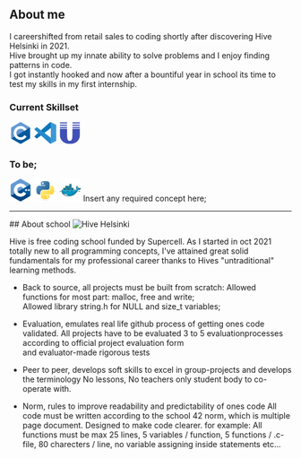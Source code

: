 ## About me

I careershifted from retail sales to coding shortly after discovering Hive Helsinki in 2021.  
Hive brought up my innate ability to solve problems and I enjoy finding patterns in code.  
I got instantly hooked and now after a bountiful year in school its time to test my skills in my first internship.

### Current Skillset
<p>
<img src="https://raw.githubusercontent.com/devicons/devicon/master/icons/c/c-original.svg" width="40" title="Modern C">
<img src="https://raw.githubusercontent.com/devicons/devicon/master/icons/vscode/vscode-original.svg" width="40" title="Visual Studio Code">  
<img src="https://raw.githubusercontent.com/devicons/devicon/master/icons/unix/unix-original.svg" width="40" title="Unix trickery">  
 
</p>  

### To be;
<p>
<img src="https://raw.githubusercontent.com/devicons/devicon/master/icons/cplusplus/cplusplus-original.svg" width="40" title="C++">
<img src="https://raw.githubusercontent.com/devicons/devicon/master/icons/python/python-original.svg" width="40" title="Python">
<img src="https://raw.githubusercontent.com/devicons/devicon/master/icons/docker/docker-original.svg" width="40" title="Docker">
  Insert any required concept here;
</p>

<hr>
<p>  
## About school
<img src= "https://www.hive.fi/en" width="40" title="Hive Helsinki"> 
<p/>
Hive is free coding school funded by Supercell. As I started in oct 2021 totally new to all programming concepts,
I've attained great solid fundamentals for my professional career thanks to Hives "untraditional" learning methods.

- Back to source, all projects must be built from scratch:
  Allowed functions for most part: malloc, free and write;  
  Allowed library string.h for NULL and size_t variables;  
  
- Evaluation, emulates real life github process of getting ones code validated.
  All projects have to be evaluated 3 to 5 evaluationprocesses according to official project evaluation form  
  and evaluator-made rigorous tests
  
- Peer to peer, develops soft skills to excel in group-projects and develops the terminology
  No lessons, No teachers only student body to co-operate with. 
  
- Norm, rules to improve readability and predictability of ones code
  All code must be written according to the school 42 norm, which is multiple page document. 
  Designed to make code clearer. for example: All functions must be max 25 lines, 5 variables / function,
  5 functions / .c-file, 80 charecters / line, no variable assigning inside statements etc...
    


<!--
<!--
**Akoykka/Akoykka** is a ✨ _special_ ✨ repository because its `README.md` (this file) appears on your GitHub profile.

Here are some ideas to get you started:

- 🔭 I’m currently working on ...
- 🌱 I’m currently learning ...
- 👯 I’m looking to collaborate on ...
- 🤔 I’m looking for help with ...
- 💬 Ask me about ...
- 📫 How to reach me: ...
- 😄 Pronouns: ...
- ⚡ Fun fact: ...
-->

